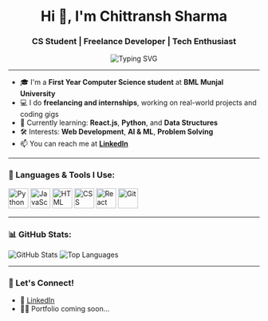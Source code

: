 <h1 align="center">Hi 👋, I'm Chittransh Sharma</h1>
<h3 align="center">CS Student | Freelance Developer | Tech Enthusiast</h3>

<p align="center">
  <img src="https://readme-typing-svg.demolab.com?font=Fira+Code&size=18&duration=2000&pause=1000&color=00F7FF&center=true&vCenter=true&width=500&lines=CS+Student+at+BML+Munjal+University;Freelance+Developer+%7C+Learning+React+%26+Python;Tech+Enthusiast+%7C+Problem+Solver" alt="Typing SVG" />
</p>

---

- 🎓 I'm a **First Year Computer Science student** at **BML Munjal University**
- 💻 I do **freelancing and internships**, working on real-world projects and coding gigs
- 🌱 Currently learning: **React.js**, **Python**, and **Data Structures**
- 🛠️ Interests: **Web Development**, **AI & ML**, **Problem Solving**
- 📫 You can reach me at **[LinkedIn](https://linkedin.com/in/chittransh-sharma)**

---

### 🧰 Languages & Tools I Use:

<p align="left">
  <img src="https://cdn.jsdelivr.net/gh/devicons/devicon/icons/python/python-original.svg" height="40" alt="Python" />
  <img src="https://cdn.jsdelivr.net/gh/devicons/devicon/icons/javascript/javascript-original.svg" height="40" alt="JavaScript" />
  <img src="https://cdn.jsdelivr.net/gh/devicons/devicon/icons/html5/html5-original.svg" height="40" alt="HTML" />
  <img src="https://cdn.jsdelivr.net/gh/devicons/devicon/icons/css3/css3-original.svg" height="40" alt="CSS" />
  <img src="https://cdn.jsdelivr.net/gh/devicons/devicon/icons/react/react-original.svg" height="40" alt="React" />
  <img src="https://cdn.jsdelivr.net/gh/devicons/devicon/icons/git/git-original.svg" height="40" alt="Git" />
</p>

---

### 📊 GitHub Stats:

<p align="left">
  <img src="https://github-readme-stats.vercel.app/api?username=chittranshsharma&show_icons=true&theme=radical" alt="GitHub Stats" />
  <img src="https://github-readme-stats.vercel.app/api/top-langs/?username=chittranshsharma&layout=compact&theme=radical" alt="Top Languages" />
</p>

---

### 🚀 Let's Connect!
- 💼 [LinkedIn](https://linkedin.com/in/chittransh-sharma)
- 🧑‍💻 Portfolio coming soon...
